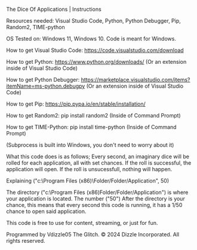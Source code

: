 The Dice Of Applications | Instructions

Resources needed: Visual Studio Code, Python, Python Debugger, Pip, Random2, TIME-python

OS Tested on: Windows 11, Windows 10. Code is meant for Windows.

How to get Visual Studio Code: https://code.visualstudio.com/download

How to get Python: https://www.python.org/downloads/ (Or an extension inside of Visual Studio Code)

How to get Python Debugger: https://marketplace.visualstudio.com/items?itemName=ms-python.debugpy (Or an extension inside of Visual Studio Code)

How to get Pip: https://pip.pypa.io/en/stable/installation/

How to get Random2: pip install random2 (Inside of Command Prompt)

How to get TIME-Python: pip install time-python (Inside of Command Prompt)


(Subprocess is built into Windows, you don't need to worry about it)


What this code does is as follows;
Every second, an imaginary dice will be rolled for each application, all with set chances.
If the roll is successful, the application will open. If the roll is unsucessfull, nothing will happen.


Explaining ("c:\Program Files (x86)\Folder/Folder/Application", 50)

The directory ("c:\Program Files (x86)Folder/Folder/Application") is where your application is located.
The number ("50") After the directory is your chance, this means that every second this code is running, it has a 1/50 chance to open said application.


This code is free to use for content, streaming, or just for fun.

Programmed by Vdizzle05 The Glitch.
© 2024 Dizzle Incorporated. All rights reserved.
